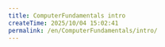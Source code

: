 ```yaml
---
title: ComputerFundamentals intro
createTime: 2025/10/04 15:02:41
permalink: /en/ComputerFundamentals/intro/
---
```

